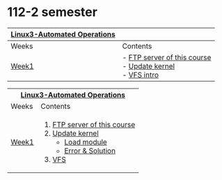 # 112-2 semester

| [Linux3-Automated Operations](./Linux3-Automated_Operation/)||
|-|-|
| Weeks | Contents |
| [Week1](./Linux3-Automated_Operation/Week1/) | - [FTP server of this course](./Linux3-Automated_Operation/Week1/README.md#ftp-server-of-this-course) <br> - [Update kernel](./Linux3-Automated_Operation/Week1/README.md#update-kernel) <br> - [VFS intro](./Linux3-Automated_Operation/Week1/README.md#vfs) |

<table>
  <tr>
    <th colspan="2"><a href="./Linux3-Automated_Operation/">Linux3-Automated Operations</th>
  </tr>
  <tr>
    <td>Weeks</td>
    <td>Contents</td>
  </tr>
  <tr>
    <td><a href="./Linux3-Automated_Operation/Week1/"> Week1</td>
    <td>
        <ol>
            <li><a href="./Linux3-Automated_Operation/Week1/README.md#ftp-server-of-this-course">FTP server of this course</li>
            <li><a href="./Linux3-Automated_Operation/Week1/README.md#update-kernel">Update kernel
                <ul>
                    <li>
                        <a href="./Linux3-Automated_Operation/Week1/README.md#load-module">Load module
                    </li>
                    <li>
                        <a href="./Linux3-Automated_Operation/Week1/README.md#errors">Error & Solution
                    </li>
                </ul></li>
            <li><a href="./Linux3-Automated_Operation/Week1/README.md#vfs">VFS</li>
        </ol>
    </td>
  </tr>
</table>